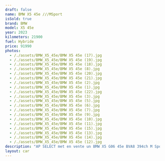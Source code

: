 ```yaml
---
draft: false
name: BMW X5 45e ///MSport
isSold: true
brand: BMW
model: X5 45e
year: 2023
kilometers: 21900
fuel: Hybride
price: 91990
photos:
  - /./assets/BMW_X5_45e/BMW X5 45e (17).jpg
  - /./assets/BMW_X5_45e/BMW X5 45e (19).jpg
  - /./assets/BMW_X5_45e/BMW X5 45e (18).jpg
  - /./assets/BMW_X5_45e/BMW X5 45e (8).jpg
  - /./assets/BMW_X5_45e/BMW X5 45e (20).jpg
  - /./assets/BMW_X5_45e/BMW X5 45e (21).jpg
  - /./assets/BMW_X5_45e/BMW X5 45e (2).jpg
  - /./assets/BMW_X5_45e/BMW X5 45e (1).jpg
  - /./assets/BMW_X5_45e/BMW X5 45e (22).jpg
  - /./assets/BMW_X5_45e/BMW X5 45e (3).jpg
  - /./assets/BMW_X5_45e/BMW X5 45e (5).jpg
  - /./assets/BMW_X5_45e/BMW X5 45e (6).jpg
  - /./assets/BMW_X5_45e/BMW X5 45e (7).jpg
  - /./assets/BMW_X5_45e/BMW X5 45e (9).jpg
  - /./assets/BMW_X5_45e/BMW X5 45e (10).jpg
  - /./assets/BMW_X5_45e/BMW X5 45e (11).jpg
  - /./assets/BMW_X5_45e/BMW X5 45e (15).jpg
  - /./assets/BMW_X5_45e/BMW X5 45e (13).jpg
  - /./assets/BMW_X5_45e/BMW X5 45e (14).jpg
  - /./assets/BMW_X5_45e/BMW X5 45e (12).jpg
description: "AP SELECT met en vente un BMW X5 G06 45e BVA8 394ch M Sport.\n\nModèle du 05/2023 avec 21800km.\n\nCouleur Davitgrau métal, intérieur Cuir étendu individual merino noir.\n\nVéhicule origine France \U0001F1EB\U0001F1F7 de première main.\n\nLe véhicule possède son suivi complet BMW avec historique limpide.\n\nGarantie BMW jusqu’au 05/2025.\n\nService vidange BMW a jour.\n\nÉquipements et options :\n- Pack M Sport intérieur / extérieur\n- Boîte Automatique BVA8\n- BMW Live Cockpit Navigation Pro\n- Châssis ///M Sport\n- Suspensions adaptatives Select Drive M.\n- Direction direct Drive\n- Pack Carbon\n- Pack Innovation\n- Pack Confort\n- Pack technologie +\n- Attelage rétractable\n- Accès conf avec prép \"BMW Digital Key\" - Clés radiocommandées à mémorisation automatique des réglages \"Personal Profile\"\n- Pack conduite + avec régulateur adaptatif\n- Sélecteur de mode de conduite - (3 modes) ECO PRO, Comfort, Sport\n- Système Hifi BMW premium\n- Caméra de recul 360\n- Park assist\n- Régulateur de vitesse actif ACC+\n- Coffre ouverture électrique\n- Affichage tête haute HUD\n- Intérieur Cuir entendu complet\n- Volant ///M trois branches\n- Jantes 22\" style 742 M noires à rayons doubles\n- Sièges ADVANCED électrique et chauffants\n- Phares Advanced Full LED\n- Vitres avec protection contre la chaleur et le soleil\n- Controle automatique des feux de route\n- Parc distance contrôle PDC avant et arrière\n- Interface Bluetooth avec fonction streaming audio\n- Connected Drive\n- Connexion Ipod et USB\n- Volant sport multifonctions\n- Affichage multifonctions plus\n- Climatisation\n- Éclairage et essuie-glaces automatique\n- Rétroviseurs int / ext Electrochrome\n- Éclairage d ambiance\n\nDisponible et visible sur RDV pour acheteur sérieux.\n\nPossibilité d'une garantie 3, 6 ou 12 mois en supplément.\n\nRéalisation des démarches d'immatriculation.\n\nAP SELECT c'est des solutions de courtage et conciergerie sur mesure pour profiter librement de sa passion et de son patrimoine.\n\nPrenez le volant, AP SELECT s'occupe du reste."
layout: car
---
```


